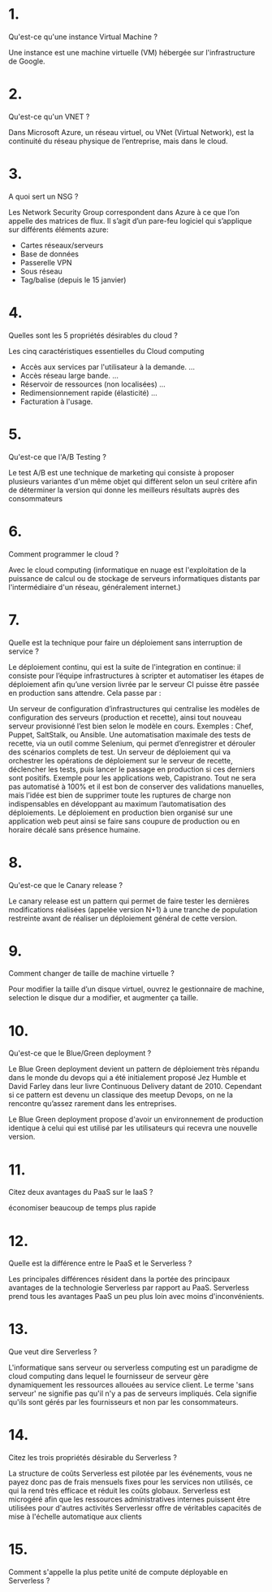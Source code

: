# 1.
Qu'est-ce qu'une instance Virtual Machine ?

 Une instance est une machine virtuelle (VM) hébergée sur l'infrastructure de Google.

# 2.
Qu'est-ce qu'un VNET ?

Dans Microsoft Azure, un réseau virtuel, ou VNet (Virtual Network), est la continuité du réseau physique de l’entreprise, mais dans le cloud.

# 3.
A quoi sert un NSG ?

Les Network Security Group correspondent dans Azure à ce que l’on appelle des matrices de flux. Il s’agit  d’un pare-feu logiciel qui s’applique sur différents éléments azure:

- Cartes réseaux/serveurs
- Base de données
- Passerelle VPN
- Sous réseau
- Tag/balise (depuis le 15 janvier)

# 4.
Quelles sont les 5 propriétés désirables du cloud ?

Les cinq caractéristiques essentielles du Cloud computing
- Accès aux services par l'utilisateur à la demande. ...
- Accès réseau large bande. ...
- Réservoir de ressources (non localisées) ...
- Redimensionnement rapide (élasticité) ...
- Facturation à l'usage.

# 5.
Qu'est-ce que l'A/B Testing ?

Le test A/B est une technique de marketing qui consiste à proposer plusieurs variantes d'un même objet qui diffèrent selon un seul critère afin de déterminer la version qui donne les meilleurs résultats auprès des consommateurs

# 6.
Comment programmer le cloud ?

Avec le cloud computing (informatique en nuage est l'exploitation de la puissance de calcul ou de stockage de serveurs informatiques distants par l'intermédiaire d'un réseau, généralement internet.)

# 7.
Quelle est la technique pour faire un déploiement sans interruption de service ?

Le déploiement continu, qui est la suite de l'integration en continue:  il consiste pour l’équipe infrastructures à scripter et automatiser les étapes de déploiement afin qu’une version livrée par le serveur CI puisse être passée en production sans attendre.
Cela passe par :

Un serveur de configuration d’infrastructures qui centralise les modèles de configuration des serveurs (production et recette), ainsi tout nouveau serveur provisionné l’est bien selon le modèle en cours. Exemples : Chef, Puppet, SaltStalk, ou Ansible.
Une automatisation maximale des tests de recette, via un outil comme Selenium, qui permet d’enregistrer et dérouler des scénarios complets de test.
Un serveur de déploiement qui va orchestrer les opérations de déploiement sur le serveur de recette, déclencher les tests, puis lancer le passage en production si ces derniers sont positifs.  Exemple pour les applications web, Capistrano.
Tout ne sera pas automatisé à 100% et il est bon de conserver des validations manuelles, mais l’idée est bien de supprimer toute les ruptures de charge non indispensables en développant au maximum l’automatisation des déploiements.
Le déploiement en production bien organisé sur une application web peut ainsi se faire sans coupure de production ou en horaire décalé sans présence humaine.

# 8.
Qu'est-ce que le Canary release ?

Le canary release est un pattern qui permet de faire tester les dernières modifications réalisées (appelée version N+1) à une tranche de population restreinte avant de réaliser un déploiement général de cette version.

# 9.
Comment changer de taille de machine virtuelle ?

Pour modifier la taille d’un disque virtuel, ouvrez le gestionnaire de machine, selection le disque dur a modifier, et augmenter ça taille.

# 10.
Qu'est-ce que le Blue/Green deployment ?

Le Blue Green deployment devient un pattern de déploiement très répandu dans le monde du devops qui a été initialement proposé Jez Humble et David Farley dans leur livre Continuous Delivery datant de 2010. Cependant si ce pattern est devenu un classique des meetup Devops, on ne la rencontre qu’assez rarement dans les entreprises.

Le Blue Green deployment propose d'avoir un environnement de production identique à celui qui est utilisé par les utilisateurs qui recevra une nouvelle version.

# 11.
Citez deux avantages du PaaS sur le IaaS ?

économiser beaucoup de temps
plus rapide


# 12.
Quelle est la différence entre le PaaS et le Serverless ?


Les principales différences résident dans la portée des principaux avantages de la technologie Serverless par rapport au PaaS. Serverless prend tous les avantages PaaS un peu plus loin avec moins d'inconvénients.


# 13.
Que veut dire Serverless ?

L'informatique sans serveur ou serverless computing est un paradigme de cloud computing dans lequel le fournisseur de serveur gère dynamiquement les ressources allouées au service client.
Le terme 'sans serveur' ne signifie pas qu'il n'y a pas de serveurs impliqués. Cela signifie qu'ils sont gérés par les fournisseurs et non par les consommateurs. 

# 14.
Citez les trois propriétés désirable du Serverless ?

La structure de coûts Serverless est pilotée par les événements, vous ne payez donc pas de frais mensuels fixes pour les services non utilisés, ce qui la rend très efficace et réduit les coûts globaux.
Serverless est microgéré afin que les ressources administratives internes puissent être utilisées pour d'autres activités
Serverlessr offre de véritables capacités de mise à l'échelle automatique aux clients

# 15.
Comment s'appelle la plus petite unité de compute déployable en Serverless ?

